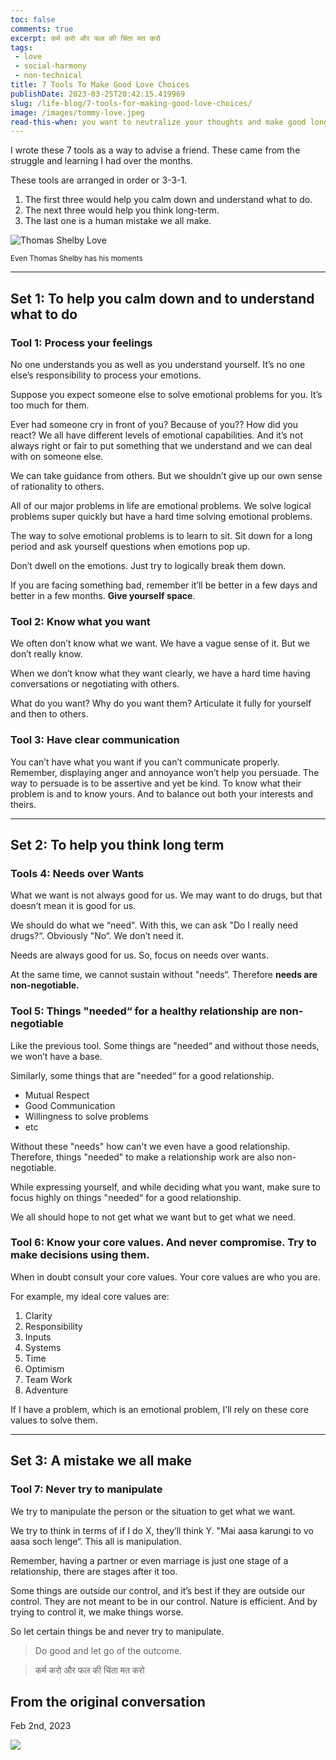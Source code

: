 ```yaml
---
toc: false
comments: true
excerpt: कर्म करो और फल की चिंता मत करो
tags:
 - love
 - social-harmony
 - non-technical
title: 7 Tools To Make Good Love Choices
publishDate: 2023-03-25T20:42:15.419969
slug: /life-blog/7-tools-for-making-good-love-choices/
image: /images/tommy-love.jpeg
read-this-when: you want to neutralize your thoughts and make good long term decisions.
---
```



I wrote these 7 tools as a way to advise a friend. These came from the struggle and learning I had over the months.

These tools are arranged in order or 3-3-1.

1. The first three would help you calm down and understand what to do.
2. The next three would help you think long-term.
3. The last one is a human mistake we all make.

![Thomas Shelby Love](/images/tommy-love.jpeg)

<sub>Even Thomas Shelby has his moments</sub>

---

## Set 1: To help you calm down and to understand what to do

### Tool 1: Process your feelings

No one understands you as well as you understand yourself. It’s no one else’s responsibility to process your emotions.

Suppose you expect someone else to solve emotional problems for you. It’s too much for them.

Ever had someone cry in front of you? Because of you?? How did you react? We all have different levels of emotional capabilities. And it’s not always right or fair to put something that we understand and we can deal with on someone else.

We can take guidance from others. But we shouldn’t give up our own sense of rationality to others.

All of our major problems in life are emotional problems. We solve logical problems super quickly but have a hard time solving emotional problems.

The way to solve emotional problems is to learn to sit. Sit down for a long period and ask yourself questions when emotions pop up.

Don’t dwell on the emotions. Just try to logically break them down.

If you are facing something bad, remember it’ll be better in a few days and better in a few months. **Give yourself space**.

### Tool 2: Know what you want

We often don’t know what we want. We have a vague sense of it. But we don’t really know.

When we don’t know what they want clearly, we have a hard time having conversations or negotiating with others.

What do you want? Why do you want them? Articulate it fully for yourself and then to others.

### Tool 3: Have clear communication

You can’t have what you want if you can’t communicate properly. Remember, displaying anger and annoyance won’t help you persuade. The way to persuade is to be assertive and yet be kind. To know what their problem is and to know yours. And to balance out both your interests and theirs.

---

## Set 2: To help you think long term

### Tools 4: Needs over Wants

What we want is not always good for us. We may want to do drugs, but that doesn’t mean it is good for us.

We should do what we “need". With this, we can ask "Do I really need drugs?“. Obviously "No“. We don’t need it.

Needs are always good for us. So, focus on needs over wants.

At the same time, we cannot sustain without "needs“. Therefore **needs are non-negotiable.**

### Tool 5: Things "needed“ for a healthy relationship are non-negotiable

Like the previous tool. Some things are "needed“ and without those needs, we won’t have a base.

Similarly, some things that are "needed“ for a good relationship.

- Mutual Respect
- Good Communication
- Willingness to solve problems
- etc

Without these "needs" how can't we even have a good relationship. Therefore, things "needed" to make a relationship work are also non-negotiable.

While expressing yourself, and while deciding what you want, make sure to focus highly on things "needed“ for a good relationship.

We all should hope to not get what we want but to get what we need.

### Tool 6: Know your core values. And never compromise. Try to make decisions using them.

When in doubt consult your core values. Your core values are who you are.

For example, my ideal core values are:

1. Clarity
2. Responsibility
3. Inputs
4. Systems
5. Time
6. Optimism
7. Team Work
8. Adventure

If I have a problem, which is an emotional problem, I’ll rely on these core values to solve them.

---

## Set 3: A mistake we all make

### Tool 7: Never try to manipulate

We try to manipulate the person or the situation to get what we want.

We try to think in terms of if I do X, they’ll think Y. "Mai aasa karungi to vo aasa soch lenge“. This all is manipulation.

Remember, having a partner or even marriage is just one stage of a relationship, there are stages after it too.

Some things are outside our control, and it’s best if they are outside our control. They are not meant to be in our control. Nature is efficient. And by trying to control it, we make things worse.

So let certain things be and never try to manipulate.

> Do good and let go of the outcome.

> कर्म करो और फल की चिंता मत करो

## From the original conversation

Feb 2nd, 2023

![](/images/7-tools-for-making-good-love-choices.jpeg)